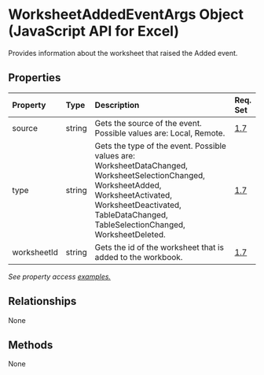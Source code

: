 # WorksheetAddedEventArgs Object (JavaScript API for Excel)

Provides information about the worksheet that raised the Added event.

## Properties

| Property	   | Type	|Description| Req. Set|
|:---------------|:--------|:----------|:----|
|source|string|Gets the source of the event. Possible values are: Local, Remote.|[1.7](../requirement-sets/excel-api-requirement-sets.md)|
|type|string|Gets the type of the event. Possible values are: WorksheetDataChanged, WorksheetSelectionChanged, WorksheetAdded, WorksheetActivated, WorksheetDeactivated, TableDataChanged, TableSelectionChanged, WorksheetDeleted.|[1.7](../requirement-sets/excel-api-requirement-sets.md)|
|worksheetId|string|Gets the id of the worksheet that is added to the workbook.|[1.7](../requirement-sets/excel-api-requirement-sets.md)|

_See property access [examples.](#property-access-examples)_

## Relationships
None


## Methods
None

